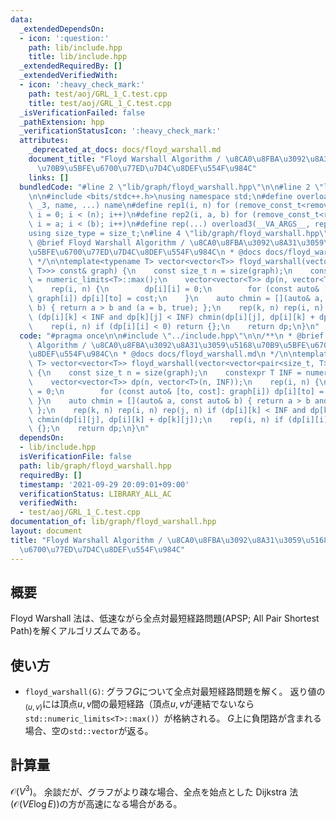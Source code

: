```yaml
---
data:
  _extendedDependsOn:
  - icon: ':question:'
    path: lib/include.hpp
    title: lib/include.hpp
  _extendedRequiredBy: []
  _extendedVerifiedWith:
  - icon: ':heavy_check_mark:'
    path: test/aoj/GRL_1_C.test.cpp
    title: test/aoj/GRL_1_C.test.cpp
  _isVerificationFailed: false
  _pathExtension: hpp
  _verificationStatusIcon: ':heavy_check_mark:'
  attributes:
    _deprecated_at_docs: docs/floyd_warshall.md
    document_title: "Floyd Warshall Algorithm / \u8CA0\u8FBA\u3092\u8A31\u3059\u5168\
      \u70B9\u5BFE\u6700\u77ED\u7D4C\u8DEF\u554F\u984C"
    links: []
  bundledCode: "#line 2 \"lib/graph/floyd_warshall.hpp\"\n\n#line 2 \"lib/include.hpp\"\
    \n\n#include <bits/stdc++.h>\nusing namespace std;\n#define overload3(_NULL, _2,\
    \ _3, name, ...) name\n#define rep1(i, n) for (remove_const_t<remove_reference_t<decltype(n)>>\
    \ i = 0; i < (n); i++)\n#define rep2(i, a, b) for (remove_const_t<remove_reference_t<decltype(b)>>\
    \ i = a; i < (b); i++)\n#define rep(...) overload3(__VA_ARGS__, rep2, rep1)(__VA_ARGS__)\n\
    using size_type = size_t;\n#line 4 \"lib/graph/floyd_warshall.hpp\"\n\n/**\n *\
    \ @brief Floyd Warshall Algorithm / \u8CA0\u8FBA\u3092\u8A31\u3059\u5168\u70B9\
    \u5BFE\u6700\u77ED\u7D4C\u8DEF\u554F\u984C\n * @docs docs/floyd_warshall.md\n\
    \ */\n\ntemplate<typename T> vector<vector<T>> floyd_warshall(vector<vector<pair<size_t,\
    \ T>>> const& graph) {\n    const size_t n = size(graph);\n    constexpr T INF\
    \ = numeric_limits<T>::max();\n    vector<vector<T>> dp(n, vector<T>(n, INF));\n\
    \    rep(i, n) {\n        dp[i][i] = 0;\n        for (const auto& [to, cost]:\
    \ graph[i]) dp[i][to] = cost;\n    }\n    auto chmin = [](auto& a, const auto&\
    \ b) { return a > b and (a = b, true); };\n    rep(k, n) rep(i, n) rep(j, n) if\
    \ (dp[i][k] < INF and dp[k][j] < INF) chmin(dp[i][j], dp[i][k] + dp[k][j]);\n\
    \    rep(i, n) if (dp[i][i] < 0) return {};\n    return dp;\n}\n"
  code: "#pragma once\n\n#include \"../include.hpp\"\n\n/**\n * @brief Floyd Warshall\
    \ Algorithm / \u8CA0\u8FBA\u3092\u8A31\u3059\u5168\u70B9\u5BFE\u6700\u77ED\u7D4C\
    \u8DEF\u554F\u984C\n * @docs docs/floyd_warshall.md\n */\n\ntemplate<typename\
    \ T> vector<vector<T>> floyd_warshall(vector<vector<pair<size_t, T>>> const& graph)\
    \ {\n    const size_t n = size(graph);\n    constexpr T INF = numeric_limits<T>::max();\n\
    \    vector<vector<T>> dp(n, vector<T>(n, INF));\n    rep(i, n) {\n        dp[i][i]\
    \ = 0;\n        for (const auto& [to, cost]: graph[i]) dp[i][to] = cost;\n   \
    \ }\n    auto chmin = [](auto& a, const auto& b) { return a > b and (a = b, true);\
    \ };\n    rep(k, n) rep(i, n) rep(j, n) if (dp[i][k] < INF and dp[k][j] < INF)\
    \ chmin(dp[i][j], dp[i][k] + dp[k][j]);\n    rep(i, n) if (dp[i][i] < 0) return\
    \ {};\n    return dp;\n}\n"
  dependsOn:
  - lib/include.hpp
  isVerificationFile: false
  path: lib/graph/floyd_warshall.hpp
  requiredBy: []
  timestamp: '2021-09-29 20:09:01+09:00'
  verificationStatus: LIBRARY_ALL_AC
  verifiedWith:
  - test/aoj/GRL_1_C.test.cpp
documentation_of: lib/graph/floyd_warshall.hpp
layout: document
title: "Floyd Warshall Algorithm / \u8CA0\u8FBA\u3092\u8A31\u3059\u5168\u70B9\u5BFE\
  \u6700\u77ED\u7D4C\u8DEF\u554F\u984C"
---
```


## 概要

Floyd Warshall 法は、低速ながら全点対最短経路問題(APSP; All Pair Shortest Path)を解くアルゴリズムである。

## 使い方

- `floyd_warshall(G)`: グラフ$G$について全点対最短経路問題を解く。 返り値の$_{(u,v)
  }$には頂点$u,v$間の最短経路（頂点$u,v$が連結でないなら`std::numeric_limits<T>::max()`）が格納される。 $G$上に負閉路が含まれる場合、空の`std::vector`が返る。

## 計算量

$\mathcal{O}(V^3)$。 余談だが、グラフがより疎な場合、全点を始点とした Dijkstra 法($\mathcal{O}(VE\log E)$)の方が高速になる場合がある。
